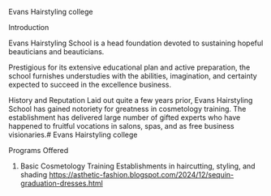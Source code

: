  Evans Hairstyling college

Introduction

Evans Hairstyling School is a head foundation devoted to sustaining hopeful beauticians and beauticians.

Prestigious for its extensive educational plan and active preparation, the school furnishes understudies with the abilities, imagination, and certainty expected to succeed in the excellence business.


History and Reputation
Laid out quite a few years prior, Evans Hairstyling School has gained notoriety for greatness in cosmetology training. The establishment has delivered large number of gifted experts who have happened to fruitful vocations in salons, spas, and as free business visionaries.# Evans Hairstyling college

Programs Offered
1. Basic Cosmetology Training
   Establishments in haircutting, styling, and shading
   https://asthetic-fashion.blogspot.com/2024/12/sequin-graduation-dresses.html
